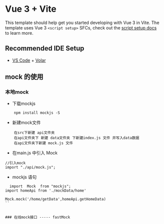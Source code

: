 # Vue 3 + Vite

This template should help get you started developing with Vue 3 in Vite. The template uses Vue 3 `<script setup>` SFCs, check out the [script setup docs](https://v3.vuejs.org/api/sfc-script-setup.html#sfc-script-setup) to learn more.

## Recommended IDE Setup

- [VS Code](https://code.visualstudio.com/) + [Volar](https://marketplace.visualstudio.com/items?itemName=Vue.volar)

## mock 的使用

### 本地mock

* 下载mockjs

````
    npm install mockjs -S
````
* 新建mock文件
````
    在src下新建 api文件夹
    在api文件夹下 新建 data文件夹 下新建index.js 文件 并写入data数据
    在api文件夹下新建 mock.js 文件
````
* 在main.js 中引入 Mock
```
//引入mock
import "./api/mock.js";
```

* mockjs 语句

```
  import  Mock  from "mockjs";
import homeApi from './mockData/home'

Mock.mock('/home/getData',homeApi.getHomeData)
``


### 在线mock接口 ----- fastMock
